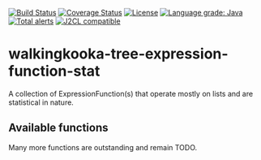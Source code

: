 [![Build Status](https://github.com/mP1/walkingkooka-tree-expression-function-stat/actions/workflows/build.yaml/badge.svg)](https://github.com/mP1/walkingkooka-tree-expression-function-stat/actions/workflows/build.yaml/badge.svg)
[![Coverage Status](https://coveralls.io/repos/github/mP1/walkingkooka-tree-expression-function-stat/badge.svg?branch=master)](https://coveralls.io/github/mP1/walkingkooka-tree-expression-function-stat?branch=master)
[![License](https://img.shields.io/badge/License-Apache%202.0-blue.svg)](https://opensource.org/licenses/Apache-2.0)
[![Language grade: Java](https://img.shields.io/lgtm/grade/java/g/mP1/walkingkooka-tree-expression-function-stat.svg?logo=lgtm&logoWidth=18)](https://lgtm.com/projects/g/mP1/walkingkooka-tree-expression-function-stat/context:java)
[![Total alerts](https://img.shields.io/lgtm/alerts/g/mP1/walkingkooka-tree-expression-function-stat.svg?logo=lgtm&logoWidth=18)](https://lgtm.com/projects/g/mP1/walkingkooka-tree-expression-function-stat/alerts/)
[![J2CL compatible](https://img.shields.io/badge/J2CL-compatible-brightgreen.svg)](https://github.com/mP1/j2cl-central)


# walkingkooka-tree-expression-function-stat
A collection of ExpressionFunction(s) that operate mostly on lists and are statistical in nature.


## Available functions

Many more functions are outstanding and remain TODO.



